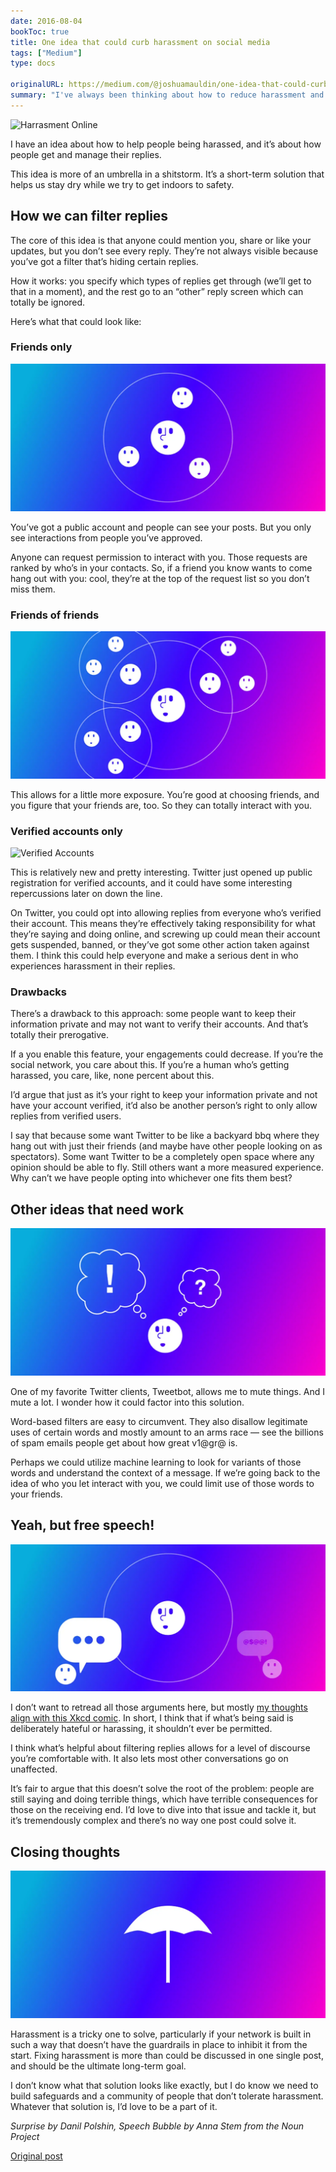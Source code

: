 ```yaml
---
date: 2016-08-04
bookToc: true
title: One idea that could curb harassment on social media
tags: ["Medium"]
type: docs

originalURL: https://medium.com/@joshuamauldin/one-idea-that-could-curb-harassment-on-social-media-ae253aa37555
summary: "I've always been thinking about how to reduce harassment and annoyance on the web, here are some early thoughts."
---
```



![Harrasment Online](harassment.webp)

I have an idea about how to help people being harassed, and it’s about how people get and manage their replies.

This idea is more of an umbrella in a shitstorm. It’s a short-term solution that helps us stay dry while we try to get indoors to safety.

## How we can filter replies

The core of this idea is that anyone could mention you, share or like your updates, but you don’t see every reply. They’re not always visible because you’ve got a filter that’s hiding certain replies.

How it works: you specify which types of replies get through (we’ll get to that in a moment), and the rest go to an “other” reply screen which can totally be ignored.

Here’s what that could look like:

### Friends only

![Friends only](friends.webp)

You’ve got a public account and people can see your posts. But you only see interactions from people you’ve approved.

Anyone can request permission to interact with you. Those requests are ranked by who’s in your contacts. So, if a friend you know wants to come hang out with you: cool, they’re at the top of the request list so you don’t miss them.

### Friends of friends

![Friends of friends](friends-of-friends.webp)

This allows for a little more exposure. You’re good at choosing friends, and you figure that your friends are, too. So they can totally interact with you.

### Verified accounts only

![Verified Accounts](verified.webp)

This is relatively new and pretty interesting. Twitter just opened up public registration for verified accounts, and it could have some interesting repercussions later on down the line.

On Twitter, you could opt into allowing replies from everyone who’s verified their account. This means they’re effectively taking responsibility for what they’re saying and doing online, and screwing up could mean their account gets suspended, banned, or they’ve got some other action taken against them. I think this could help everyone and make a serious dent in who experiences harassment in their replies.

### Drawbacks

There’s a drawback to this approach: some people want to keep their information private and may not want to verify their accounts. And that’s totally their prerogative.

If a you enable this feature, your engagements could decrease. If you’re the social network, you care about this. If you’re a human who’s getting harassed, you care, like, none percent about this.

I’d argue that just as it’s your right to keep your information private and not have your account verified, it’d also be another person’s right to only allow replies from verified users.

I say that because some want Twitter to be like a backyard bbq where they hang out with just their friends (and maybe have other people looking on as spectators). Some want Twitter to be a completely open space where any opinion should be able to fly. Still others want a more measured experience. Why can’t we have people opting into whichever one fits them best?

## Other ideas that need work

![A few other ideas](other.webp)

One of my favorite Twitter clients, Tweetbot, allows me to mute things. And I mute a lot. I wonder how it could factor into this solution.

Word-based filters are easy to circumvent. They also disallow legitimate uses of certain words and mostly amount to an arms race — see the billions of spam emails people get about how great v1@gr@ is.

Perhaps we could utilize machine learning to look for variants of those words and understand the context of a message. If we’re going back to the idea of who you let interact with you, we could limit use of those words to your friends.

## Yeah, but free speech!

![Someone who's talking about mandated free speech](free-speech.webp)

I don’t want to retread all those arguments here, but mostly [my thoughts align with this Xkcd comic](https://xkcd.com/1357/). In short, I think that if what’s being said is deliberately hateful or harassing, it shouldn’t ever be permitted.

I think what’s helpful about filtering replies allows for a level of discourse you’re comfortable with. It also lets most other conversations go on unaffected.

It’s fair to argue that this doesn’t solve the root of the problem: people are still saying and doing terrible things, which have terrible consequences for those on the receiving end. I’d love to dive into that issue and tackle it, but it’s tremendously complex and there’s no way one post could solve it.

## Closing thoughts

![Wrapping up](closing.webp)

Harassment is a tricky one to solve, particularly if your network is built in such a way that doesn’t have the guardrails in place to inhibit it from the start. Fixing harassment is more than could be discussed in one single post, and should be the ultimate long-term goal.

I don’t know what that solution looks like exactly, but I do know we need to build safeguards and a community of people that don’t tolerate harassment. Whatever that solution is, I’d love to be a part of it.

*Surprise by Danil Polshin, Speech Bubble by Anna Stem from the Noun Project*


[Original post](https://medium.com/@joshuamauldin/one-idea-that-could-curb-harassment-on-social-media-ae253aa37555)
